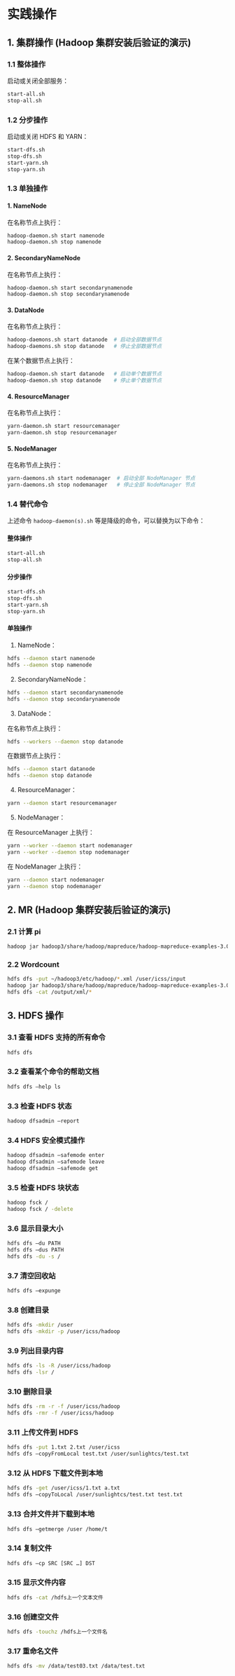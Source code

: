 ﻿
# 实践操作

## 1. 集群操作 (Hadoop 集群安装后验证的演示)

### 1.1 整体操作

启动或关闭全部服务：

```bash
start-all.sh
stop-all.sh
```

### 1.2 分步操作

启动或关闭 HDFS 和 YARN：

```bash
start-dfs.sh
stop-dfs.sh
start-yarn.sh
stop-yarn.sh
```

### 1.3 单独操作

#### 1. NameNode

在名称节点上执行：

```bash
hadoop-daemon.sh start namenode
hadoop-daemon.sh stop namenode
```

#### 2. SecondaryNameNode

在名称节点上执行：

```bash
hadoop-daemon.sh start secondarynamenode
hadoop-daemon.sh stop secondarynamenode
```

#### 3. DataNode

在名称节点上执行：

```bash
hadoop-daemons.sh start datanode  # 启动全部数据节点
hadoop-daemons.sh stop datanode   # 停止全部数据节点
```

在某个数据节点上执行：

```bash
hadoop-daemon.sh start datanode   # 启动单个数据节点
hadoop-daemon.sh stop datanode    # 停止单个数据节点
```

#### 4. ResourceManager

在名称节点上执行：

```bash
yarn-daemon.sh start resourcemanager
yarn-daemon.sh stop resourcemanager
```

#### 5. NodeManager

在名称节点上执行：

```bash
yarn-daemons.sh start nodemanager  # 启动全部 NodeManager 节点
yarn-daemons.sh stop nodemanager   # 停止全部 NodeManager 节点
```

### 1.4 替代命令

上述命令 `hadoop-daemon(s).sh` 等是降级的命令，可以替换为以下命令：

#### 整体操作

```bash
start-all.sh
stop-all.sh
```

#### 分步操作

```bash
start-dfs.sh
stop-dfs.sh
start-yarn.sh
stop-yarn.sh
```

#### 单独操作

1. NameNode：

```bash
hdfs --daemon start namenode
hdfs --daemon stop namenode
```

2. SecondaryNameNode：

```bash
hdfs --daemon start secondarynamenode
hdfs --daemon stop secondarynamenode
```

3. DataNode：

在名称节点上执行：

```bash
hdfs --workers --daemon stop datanode
```

在数据节点上执行：

```bash
hdfs --daemon start datanode
hdfs --daemon stop datanode
```

4. ResourceManager：

```bash
yarn --daemon start resourcemanager
```

5. NodeManager：

在 ResourceManager 上执行：

```bash
yarn --worker --daemon start nodemanager
yarn --worker --daemon stop nodemanager
```

在 NodeManager 上执行：

```bash
yarn --daemon start nodemanager
yarn --daemon stop nodemanager
```

## 2. MR (Hadoop 集群安装后验证的演示)

### 2.1 计算 pi

```bash
hadoop jar hadoop3/share/hadoop/mapreduce/hadoop-mapreduce-examples-3.0.3.jar pi 5 5
```

### 2.2 Wordcount

```bash
hdfs dfs -put ~/hadoop3/etc/hadoop/*.xml /user/icss/input
hadoop jar hadoop3/share/hadoop/mapreduce/hadoop-mapreduce-examples-3.0.3.jar grep /user/icss/input /output/xml 'dfs[a-z.]+'
hdfs dfs -cat /output/xml/*
```

## 3. HDFS 操作

### 3.1 查看 HDFS 支持的所有命令

```bash
hdfs dfs
```

### 3.2 查看某个命令的帮助文档

```bash
hdfs dfs –help ls
```

### 3.3 检查 HDFS 状态

```bash
hadoop dfsadmin –report
```

### 3.4 HDFS 安全模式操作

```bash
hadoop dfsadmin –safemode enter
hadoop dfsadmin –safemode leave
hadoop dfsadmin –safemode get
```

### 3.5 检查 HDFS 块状态

```bash
hadoop fsck /
hadoop fsck / -delete
```

### 3.6 显示目录大小

```bash
hdfs dfs –du PATH
hdfs dfs –dus PATH
hdfs dfs -du -s /
```

### 3.7 清空回收站

```bash
hdfs dfs –expunge
```

### 3.8 创建目录

```bash
hdfs dfs -mkdir /user
hdfs dfs -mkdir -p /user/icss/hadoop
```

### 3.9 列出目录内容

```bash
hdfs dfs -ls -R /user/icss/hadoop
hdfs dfs -lsr /
```

### 3.10 删除目录

```bash
hdfs dfs -rm -r -f /user/icss/hadoop
hdfs dfs -rmr -f /user/icss/hadoop
```

### 3.11 上传文件到 HDFS

```bash
hdfs dfs -put 1.txt 2.txt /user/icss
hdfs dfs –copyFromLocal test.txt /user/sunlightcs/test.txt
```

### 3.12 从 HDFS 下载文件到本地

```bash
hdfs dfs -get /user/icss/1.txt a.txt
hdfs dfs –copyToLocal /user/sunlightcs/test.txt test.txt
```

### 3.13 合并文件并下载到本地

```bash
hdfs dfs –getmerge /user /home/t
```

### 3.14 复制文件

```bash
hdfs dfs –cp SRC [SRC …] DST
```

### 3.15 显示文件内容

```bash
hdfs dfs -cat /hdfs上一个文本文件
```

### 3.16 创建空文件

```bash
hdfs dfs -touchz /hdfs上一个文件名
```

### 3.17 重命名文件

```bash
hdfs dfs -mv /data/test03.txt /data/test.txt
```
